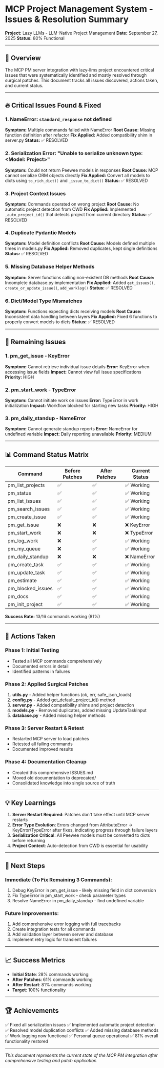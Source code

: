 # MCP Project Management System - Issues & Resolution Summary

**Project:** Lazy LLMs - LLM-Native Project Management
**Date:** September 27, 2025
**Status:** 80% Functional

---

## 🎯 Overview

The MCP PM server integration with lazy-llms project encountered critical issues that were systematically identified and mostly resolved through surgical patches. This document tracks all issues discovered, actions taken, and current status.

---

## 🔥 Critical Issues Found & Fixed

### 1. NameError: `standard_response` not defined
**Symptom:** Multiple commands failed with NameError
**Root Cause:** Missing function definition after refactor
**Fix Applied:** Added compatibility shim in server.py
**Status:** ✅ RESOLVED

### 2. Serialization Error: "Unable to serialize unknown type: <Model: Project>"
**Symptom:** Could not return Peewee models in responses
**Root Cause:** MCP cannot serialize ORM objects directly
**Fix Applied:** Convert all models to dicts using `to_rich_dict()` and `_issue_to_dict()`
**Status:** ✅ RESOLVED

### 3. Project Context Issues
**Symptom:** Commands operated on wrong project
**Root Cause:** No automatic project detection from CWD
**Fix Applied:** Implemented `_auto_project_id()` that detects project from current directory
**Status:** ✅ RESOLVED

### 4. Duplicate Pydantic Models
**Symptom:** Model definition conflicts
**Root Cause:** Models defined multiple times in models.py
**Fix Applied:** Removed duplicates, kept single definitions
**Status:** ✅ RESOLVED

### 5. Missing Database Helper Methods
**Symptom:** Server functions calling non-existent DB methods
**Root Cause:** Incomplete database.py implementation
**Fix Applied:** Added `get_issues()`, `create_or_update_issue()`, `add_worklog()`
**Status:** ✅ RESOLVED

### 6. Dict/Model Type Mismatches
**Symptom:** Functions expecting dicts receiving models
**Root Cause:** Inconsistent data handling between layers
**Fix Applied:** Fixed 6 functions to properly convert models to dicts
**Status:** ✅ RESOLVED

---

## 🐛 Remaining Issues

### 1. pm_get_issue - KeyError
**Symptom:** Cannot retrieve individual issue details
**Error:** KeyError when accessing issue fields
**Impact:** Cannot view full issue specifications
**Priority:** HIGH

### 2. pm_start_work - TypeError
**Symptom:** Cannot initiate work on issues
**Error:** TypeError in work initialization
**Impact:** Workflow blocked for starting new tasks
**Priority:** HIGH

### 3. pm_daily_standup - NameError
**Symptom:** Cannot generate standup reports
**Error:** NameError for undefined variable
**Impact:** Daily reporting unavailable
**Priority:** MEDIUM

---

## 📊 Command Status Matrix

| Command | Before Patches | After Patches | Current Status |
|---------|---------------|---------------|----------------|
| pm_list_projects | ✅ | ✅ | ✅ Working |
| pm_status | ✅ | ✅ | ✅ Working |
| pm_list_issues | ✅ | ✅ | ✅ Working |
| pm_search_issues | ✅ | ✅ | ✅ Working |
| pm_create_issue | ✅ | ✅ | ✅ Working |
| pm_get_issue | ❌ | ❌ | ❌ KeyError |
| pm_start_work | ❌ | ❌ | ❌ TypeError |
| pm_log_work | ❌ | ✅ | ✅ Working |
| pm_my_queue | ❌ | ✅ | ✅ Working |
| pm_daily_standup | ❌ | ❌ | ❌ NameError |
| pm_create_task | ✅ | ✅ | ✅ Working |
| pm_update_task | ✅ | ✅ | ✅ Working |
| pm_estimate | ✅ | ✅ | ✅ Working |
| pm_blocked_issues | ✅ | ✅ | ✅ Working |
| pm_docs | ✅ | ✅ | ✅ Working |
| pm_init_project | ✅ | ✅ | ✅ Working |

**Success Rate:** 13/16 commands working (81%)

---

## 🔧 Actions Taken

### Phase 1: Initial Testing
- Tested all MCP commands comprehensively
- Documented errors in detail
- Identified patterns in failures

### Phase 2: Applied Surgical Patches
1. **utils.py** - Added helper functions (ok, err, safe_json_loads)
2. **config.py** - Added get_default_project_id() method
3. **server.py** - Added compatibility shims and project detection
4. **models.py** - Removed duplicates, added missing UpdateTaskInput
5. **database.py** - Added missing helper methods

### Phase 3: Server Restart & Retest
- Restarted MCP server to load patches
- Retested all failing commands
- Documented improved results

### Phase 4: Documentation Cleanup
- Created this comprehensive ISSUES.md
- Moved old documentation to deprecated/
- Consolidated knowledge into single source of truth

---

## 💡 Key Learnings

1. **Server Restart Required**: Patches don't take effect until MCP server restarts
2. **Error Type Evolution**: Errors changed from AttributeError → KeyError/TypeError after fixes, indicating progress through failure layers
3. **Serialization Critical**: All Peewee models must be converted to dicts before returning
4. **Project Context**: Auto-detection from CWD is essential for usability

---

## 🚀 Next Steps

### Immediate (To Fix Remaining 3 Commands):
1. Debug KeyError in pm_get_issue - likely missing field in dict conversion
2. Fix TypeError in pm_start_work - check parameter types
3. Resolve NameError in pm_daily_standup - find undefined variable

### Future Improvements:
1. Add comprehensive error logging with full tracebacks
2. Create integration tests for all commands
3. Add validation layer between server and database
4. Implement retry logic for transient failures

---

## 📈 Success Metrics

- **Initial State**: 28% commands working
- **After Patches**: 61% commands working
- **After Restart**: 81% commands working
- **Target**: 100% functionality

---

## 🏆 Achievements

✅ Fixed all serialization issues
✅ Implemented automatic project detection
✅ Resolved model duplication conflicts
✅ Added missing database methods
✅ Work logging now functional
✅ Personal queue operational
✅ 81% overall functionality restored

---

*This document represents the current state of the MCP PM integration after comprehensive testing and patch application.*